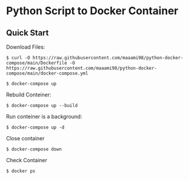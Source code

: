 # Python Script to Docker Container


## Quick Start

Download Files:

```console
$ curl -O https://raw.githubusercontent.com/maaami98/python-docker-compose/main/Dockerfile -O https://raw.githubusercontent.com/maaami98/python-docker-compose/main/docker-compose.yml

$ docker-compose up
```

Rebuild Conteiner:

```console
$ docker-compose up --build
```

 Run conteiner is a background:
 
```console
$ docker-compose up -d
```

Close container 

```console
$ docker-compose down
```
Check Container

```console
$ docker ps
```
